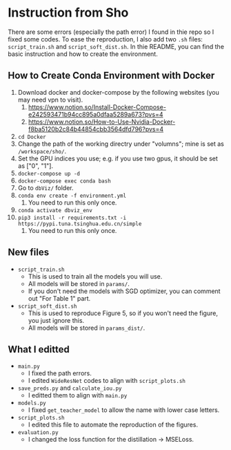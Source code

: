 # Instruction from Sho
There are some errors (especially the path error) I found in thie repo so I fixed some codes. To ease the reproduction, I also add two `.sh` files: `script_train.sh` and `script_soft_dist.sh`.
In thie README, you can find the basic instruction and how to create the environment.
## How to Create Conda Environment with Docker
1. Download docker and docker-compose by the following websites (you may need vpn to visit).
    1. https://www.notion.so/Install-Docker-Compose-e242593471b94cc895a0dfaa5289a673?pvs=4
    1. https://www.notion.so/How-to-Use-Nvidia-Docker-f8ba5120b2c84b44854cbb3564dfd796?pvs=4
2. `cd Docker`
3. Change the path of the working directry under "volumns"; mine is set as `/workspace/sho/`.
4. Set the GPU indices you use; e.g. if you use two gpus, it should be set as ["0", "1"].
5. `docker-compose up -d`
6. `docker-compose exec conda bash`
7. Go to `dbViz/` folder.
8. `conda env create -f environment.yml`
    1. You need to run this only once.
9. `conda activate dbviz_env`
10. `pip3 install -r requirements.txt -i https://pypi.tuna.tsinghua.edu.cn/simple`
    1. You need to run this only once.

## New files
- `script_train.sh`
    - This is used to train all the models you will use. 
    - All models will be stored in `params/`. 
    - If you don't need the models with SGD optimizer, you can comment out "For Table 1" part. 
- `script_soft_dist.sh`
    - This is used to reproduce Figure 5, so if you won't need the figure, you just ignore this.
    - All models will be stored in `params_dist/`.

## What I editted
- `main.py`
    - I fixed the path errors.
    - I edited `WideResNet` codes to align with `script_plots.sh`
- `save_preds.py` and `calculate_iou.py`
    - I editted them to align with `main.py`
- `models.py`
    - I fixed `get_teacher_model` to allow the name with lower case letters.
- `script_plots.sh`
    - I edited this file to automate the reproduction of the figures.
- `evaluation.py`
    - I changed the loss function for the distillation -> MSELoss.
